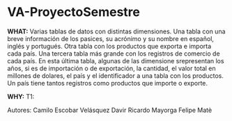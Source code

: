 # VA-ProyectoSemestre

**WHAT:** Varias tablas de datos con distintas dimensiones. Una tabla con una breve información de los pasices, su acrónimo y su nombre en español, inglés y portugués. Otra tabla con los productos que exporta e importa cada país. Una tercera tabla más grande con los registros de comercio de cada país. En esta última tabla, algunas de las dimensione srepresentan los años, si es de importación o de exportación, la cantidad, el valor total en millones de dolares, el país y el identificador a una tabla con los productos. Un país tiene tantos registros como productos que importe o exporte.

**WHY:** 
T1: 



Autores:
Camilo Escobar Velásquez
Davir Ricardo Mayorga
Felipe Matè
